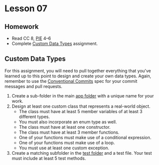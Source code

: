 # Lesson 07

## Homework

* Read CC 8, [PIE][pie-book] 4–6
* Complete [Custom Data Types](#custom-data-types) assignment.

## Custom Data Types

For this assignment, you will need to pull together everything that you've learned up to this point to design and create your own data types. Again, remember to use the [Conventional Commits][conventional-commits] spec for your commit messages and pull requests.

1. Create a sub-folder in the main [app folder][lesson7-folder] with a unique name for your work.
2. Design at least one custom class that represents a real-world object.
    * The class must have at least 5 member variables of at least 3 different types.
    * You must also incorporate an enum type as well.
    * The class must have at least one constructor.
    * The class must have at least 3 member functions.
    * One of your functions must make use of a conditional expression.
    * One of your functions must make use of a loop.
    * You must use at least one custom exception.
3. Create a matching subfolder in the [test folder][test-folder] and a test file. Your test must include at least 5 test methods.

[pie-book]: https://github.com/shshankar1/ebooks/blob/master/Programming%20Interviews%20Exposed.PDF
[lesson7-folder]: ./objects/objects_app/src/main/java/com/codedifferently/lesson7/
[test-folder]: ./objects/objects_app/src/test/java/com/codedifferently/lesson7/
[conventional-commits]: https://www.conventionalcommits.org/en/v3.0.0/

